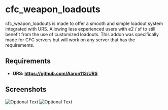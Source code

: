 # cfc_weapon_loadouts
cfc_weapon_loadouts is made to offer a smooth and simple loadout system integrated with URS. Allowing less experienced users with e2 / sf to still benefit from the use of customized loadouts. This addon was specifically made for CFC servers but will work on any server that has the requirements.

## Requirements
- **URS: https://github.com/Aaron113/URS**

## Screenshots
![Optional Text](https://i.imgur.com/Xj15NVT.png)
![Optional Text](https://i.imgur.com/xTzn2uI.png)